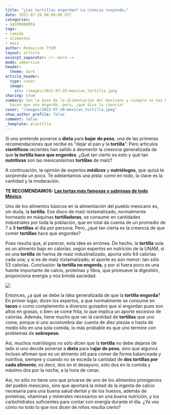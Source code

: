 ```yaml
---
title: "¿Las tortillas engordan? La ciencia responde…"
date: 2022-07-29 00:00:00 UTC
categories:
- GASTRONOMIA
tags:
- comida
- alimentos
- maiz
author: Redacción TYSM
layout: article
excerpt_separator: <!--more-->
mode: immersive
header:
  theme: dark
article_header:
  type: cover
  image:
    src: /images/2022-07-29-mexican_tortilla.jpeg
sharing: true
summary: Son la base de la alimentación del mexicano y siempre se nos ha dicho que
  hacen que uno engorde, pero… ¿qué dice la ciencia?
cover: "/images/2022-07-29-mexican_tortilla.jpeg"
show_author_profile: false
comment: false
_template: plantilla
---
```







Si uno pretende ponerse a **dieta** para **bajar de peso**, una de las primeras recomendaciones que recibe es "dejar el pan y la **tortilla**". Pero artículos **científicos** recientes han salido a desmentir la creencia generalizada de que **la tortilla hace que engordes**. ¿Qué tan cierto es esto y qué tan **nutritivas** son las mexicanísimas **tortillas** de maíz?

A continuación, la opinión de expertos **médicos** y **nutriólogos**, que quizá te sorprenda un poco. Te adelantamos una pista: como en todo, la clave es la cantidad y la moderación.

**TE RECOMENDAMOS:** [**Las tortas más famosas y sabrosas de todo México**](https://blog.tonoysumariachi.com/gastronomia/2022/06/28/las-tortas-mas-famosas-y-sabrosas-de-todo-mexico.html)**.**

Uno de los alimentos básicos en la alimentación del pueblo mexicano es, sin duda, la **tortilla**. Ese disco de maíz nixtamalizado, normalmente horneado en máquinas **tortilladoras**, se consume en cantidades industriales por toda la población, que en total da cuenta de un promedio de 7 a 8 **tortillas** al día por persona. Pero, ¿qué tan cierta es la creencia de que comer **tortillas** hace que engordes?

Pues resulta que, al parecer, esta idea es errónea. De hecho, la **tortilla** sola es un alimento bajo en calorías: según expertos en nutrición de la UNAM, si es una **tortilla** de harina de maíz industrializado, aporta sólo 64 calorías cada una; y si es de maíz nixtamalizado, el aporte es aún menor: tan sólo 53 calorías. Conclusión: **la tortilla no engorda**, y por si fuera poco es una fuente importante de calcio, proteínas y fibra, que promueve la digestión, proporciona energía y nos brinda saciedad.

![](https://upload.wikimedia.org/wikipedia/commons/thumb/2/2c/Tortillas_Tradicionales_QR_2017.jpg/1152px-Tortillas_Tradicionales_QR_2017.jpg)

Entonces, ¿a qué se debe la idea generalizada de que la **tortilla engorda**? En primer lugar, dicen los expertos, a que normalmente se consume en **tacos** o como complemento a diversos guisados que sí engordan pues son altos en grasas, o bien se come frita, lo que implica un aporte excesivo de calorías. Además, tiene mucho que ver la cantidad de **tortillas** que uno come, porque si uno acostumbra dar cuenta de diez piezas o hasta de medio kilo en una sola comida, lo más probable es que uno termine con problemas de **sobrepeso**.

Así, muchos nutriólogos no sólo dicen que la **tortilla** no debe dejarse de lado si uno decide ponerse a **dieta** para b**ajar de peso**, sino que algunos incluso afirman que es un alimento útil para comer de forma balanceada y nutritiva, siempre y cuando no se exceda la cantidad de **dos tortillas por cada alimento**; es decir, dos en el desayuno, sólo dos en la comida y máximo dos por la noche, a la hora de cenar.

Así, no sólo no tiene uno que privarse de uno de los alimentos primigenios del pueblo mexicano, sino que aportará la mitad de la ingesta de calcio necesaria para una buena salud dental y de los huesos, además de proteínas, vitaminas y minerales necesarios en una buena nutrición, y los carbohidratos suficientes para contar con energía durante el día. ¿Ya ves cómo no todo lo que nos dicen de niños resulta cierto?
